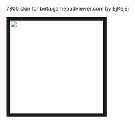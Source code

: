 <p align="left">
7800 skin for beta.gamepadviewer.com by EjKejEj
</p>
<p align="left">
<img src="" width="https://raw.githubusercontent.com/EjKejEj/Gamepad-Viewer-skins/refs/heads/main/7800/7800.png" width="493" height="251" border="10"/>
</p>
